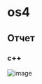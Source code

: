 # os4
## Отчет
### с++ 
![image](https://user-images.githubusercontent.com/100829723/165601347-c5cf360b-e7cc-4fe3-b52b-fc7f91128b1e.png)
